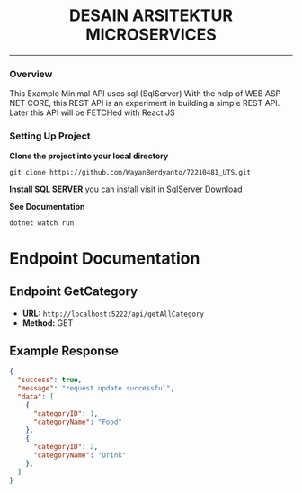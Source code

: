 <h1 align="center"> 
    DESAIN ARSITEKTUR MICROSERVICES
</h1>

-------------------------

### Overview
This Example Minimal API uses sql (SqlServer) With the help of WEB ASP NET CORE, this REST API is an experiment in building a simple REST API. Later this API will be FETCHed with React JS

### Setting Up Project
<b>Clone the project into your local directory</b>
```
git clone https://github.com/WayanBerdyanto/72210481_UTS.git
```

<b>Install SQL SERVER</b>
you can install visit in [SqlServer Download](https://www.mongodb.com/docs/mongodb-shell/run-commands/)


<b>See Documentation</b>
```
dotnet watch run
```

# Endpoint Documentation

## Endpoint GetCategory

- **URL:** `http://localhost:5222/api/getAllCategory`
- **Method:** GET

## Example Response

```json
{
  "success": true,
  "message": "request update successful",
  "data": [
    {
      "categoryID": 1,
      "categoryName": "Food"
    },
    {
      "categoryID": 2,
      "categoryName": "Drink"
    },
  ]
}
```
